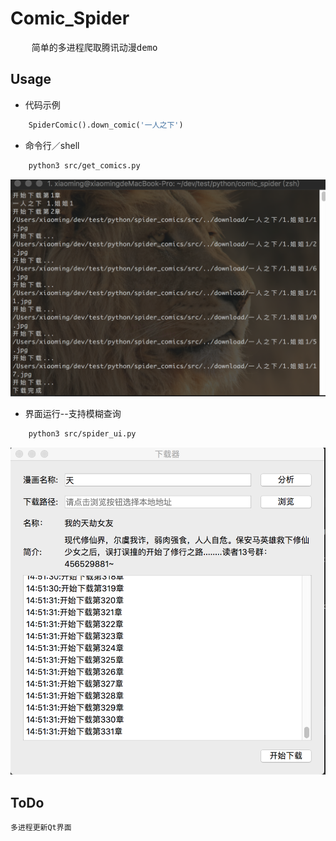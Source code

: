 # Comic_Spider
<pre>
    简单的多进程爬取腾讯动漫demo
</pre>
## Usage
- 代码示例
```python
    SpiderComic().down_comic('一人之下')
```
- 命令行／shell
```bash
    python3 src/get_comics.py
```
![testpng](test.png)
- 界面运行--支持模糊查询
```bash
    python3 src/spider_ui.py
```
![testpng](demo.png)
## ToDo
    多进程更新Qt界面